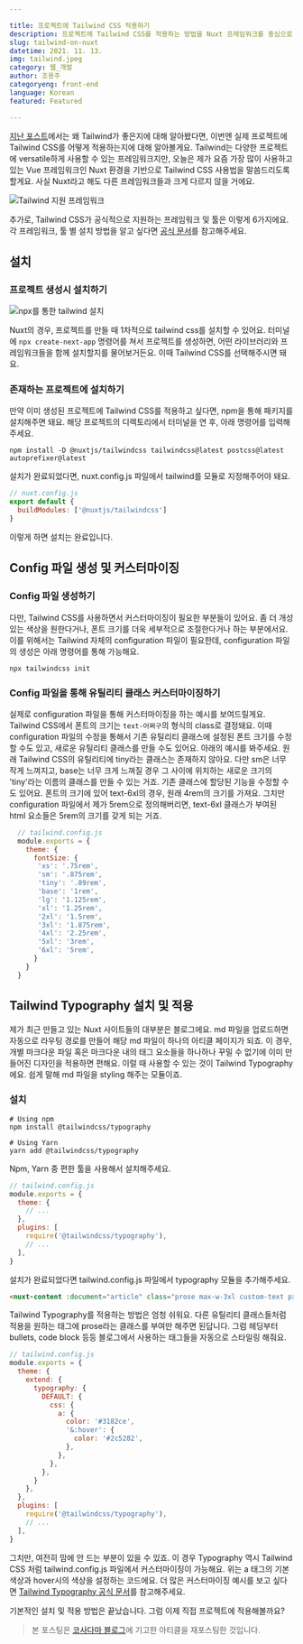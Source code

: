 ```yaml
---

title: 프로젝트에 Tailwind CSS 적용하기
description: 프로젝트에 Tailwind CSS를 적용하는 방법을 Nuxt 프레임워크를 중심으로 알아봐요.
slug: tailwind-on-nuxt
datetime: 2021. 11. 13.
img: tailwind.jpeg
category: 웹_개발
author: 조용주
categoryeng: front-end
language: Korean
featured: Featured

---
```



[지난 포스트](https://www.blog.penielcho.com/tailwind-on-nuxt)에서는 왜 Tailwind가 좋은지에 대해 알아봤다면, 이번엔 실제 프로젝트에 Tailwind CSS를 어떻게 적용하는지에 대해 알아볼게요. Tailwind는 다양한 프로젝트에 versatile하게 사용할 수 있는 프레임워크지만, 오늘은 제가 요즘 가장 많이 사용하고 있는 Vue 프레임워크인 Nuxt 환경을 기반으로 Tailwind CSS 사용법을 말씀드리도록 할게요. 사실 Nuxt라고 해도 다른 프레임워크들과 크게 다르지 않을 거에요.

![Tailwind 지원 프레임워크](/tailwind-on-nuxt/01.png)

추가로, Tailwind CSS가 공식적으로 지원하는 프레임워크 및 툴은 이렇게 6가지에요. 각 프레임워크, 툴 별 설치 방법을 알고 싶다면 [공식 문서](https://tailwindcss.com/docs/installation)를 참고해주세요.

## 설치 

### 프로젝트 생성시 설치하기

![npx를 통한 tailwind 설치](/tailwind-on-nuxt/02.png)

Nuxt의 경우, 프로젝트를 만들 때 1차적으로 tailwind css를 설치할 수 있어요. 터미널에  `npx create-next-app`  명령어를 쳐서 프로젝트를 생성하면, 어떤 라이브러리와 프레임워크들을 함께 설치할지를 물어보거든요. 이때 Tailwind CSS를 선택해주시면 돼요.

### 존재하는 프로젝트에 설치하기

만약 이미 생성된 프로젝트에 Tailwind CSS를 적용하고 싶다면, npm을 통해 패키지를 설치해주면 돼요. 해당 프로젝트의 디렉토리에서 터미널을 연 후, 아래 명령어를 입력해주세요.

```shell
npm install -D @nuxtjs/tailwindcss tailwindcss@latest postcss@latest autoprefixer@latest
```

설치가 완료되었다면, nuxt.config.js 파일에서 tailwind를 모듈로 지정해주어야 돼요.

```javascript
// nuxt.config.js
export default {
  buildModules: ['@nuxtjs/tailwindcss']
}
```

이렇게 하면 설치는 완료입니다.

## Config 파일 생성 및 커스터마이징

### Config 파일 생성하기

다만, Tailwind CSS를 사용하면서 커스터마이징이 필요한 부분들이 있어요. 좀 더 개성있는 색상을 원한다거나, 폰트 크기를 더욱 세부적으로 조절한다거나 하는 부분에서요. 이를 위해서는 Tailwind 자체의 configuration 파일이 필요한데, configuration 파일의 생성은 아래 명령어를 통해 가능해요.

```shell
npx tailwindcss init
```

### Config 파일을 통해 유틸리티 클래스 커스터마이징하기

실제로 configuration 파일을 통해 커스터마이징을 하는 예시를 보여드릴게요. Tailwind CSS에서 폰트의 크기는 `text-어쩌구`의 형식의 class로 결정돼요. 이때 configuration 파일의 수정을 통해서 기존 유틸리티 클래스에 설정된 폰트 크기를 수정할 수도 있고, 새로운 유틸리티 클래스를 만들 수도 있어요. 아래의 예시를 봐주세요. 원래 Tailwind CSS의 유틸리티에 tiny라는 클래스는 존재하지 않아요. 다만 sm은 너무 작게 느껴지고, base는 너무 크게 느껴질 경우 그 사이에 위치하는 새로운 크기의 'tiny'라는 이름의 클래스를 만들 수 있는 거죠. 기존 클래스에 할당된 기능을 수정할 수도 있어요. 폰트의 크기에 있어 text-6xl의 경우, 원래 4rem의 크기를 가져요. 그치만 configuration 파일에서 제가 5rem으로 정의해버리면, text-6xl 클래스가 부여된 html 요소들은 5rem의 크기를 갖게 되는 거죠.

```javascript
  // tailwind.config.js
  module.exports = {
    theme: {
      fontSize: {
       'xs': '.75rem',
       'sm': '.875rem',
       'tiny': '.89rem',
       'base': '1rem',
       'lg': '1.125rem',
       'xl': '1.25rem',
       '2xl': '1.5rem',
       '3xl': '1.875rem',
       '4xl': '2.25rem',
       '5xl': '3rem',
       '6xl': '5rem',
      }
    }
  }
```

## Tailwind Typography 설치 및 적용

제가 최근 만들고 있는 Nuxt 사이트들의 대부분은 블로그에요. md 파일을 업로드하면 자동으로 라우팅 경로를 만들어 해당 md 파일이 하나의 아티클 페이지가 되죠. 이 경우, 개별 마크다운 파일 혹은 마크다운 내의 태그 요소들을 하나하나 꾸밀 수 없기에 이미 만들어진 디자인을 적용하면 편해요. 이럴 때 사용할 수 있는 것이 Tailwind Typography에요. 쉽게 말해 md 파일을 styling 해주는 모듈이죠.

### 설치

```shell
# Using npm
npm install @tailwindcss/typography

# Using Yarn
yarn add @tailwindcss/typography
```

Npm, Yarn 중 편한 툴을 사용해서 설치해주세요.

```javascript
// tailwind.config.js
module.exports = {
  theme: {
    // ...
  },
  plugins: [
    require('@tailwindcss/typography'),
    // ...
  ],
}
```

설치가 완료되었다면 tailwind.config.js 파일에서 typography 모듈을 추가해주세요.

```html
<nuxt-content :document="article" class="prose max-w-3xl custom-text px-6"/>
```

Tailwind Typography를 적용하는 방법은 엄청 쉬워요. 다른 유틸리티 클래스들처럼 적용을 원하는 태그에 prose라는 클래스를 부여만 해주면 된답니다. 그럼 헤딩부터 bullets, code block 등등 블로그에서 사용하는 태그들을 자동으로 스타일링 해줘요.

```javascript
// tailwind.config.js
module.exports = {
  theme: {
    extend: {
      typography: {
        DEFAULT: {
          css: {
            a: {
              color: '#3182ce',
              '&:hover': {
                color: '#2c5282',
              },
            },
          },
        },
      }
    },
  },
  plugins: [
    require('@tailwindcss/typography'),
    // ...
  ],
}
```

그치만, 여전히 맘에 안 드는 부분이 있을 수 있죠. 이 경우 Typography 역시 Tailwind CSS 처럼 tailwind.config.js 파일에서 커스터마이징이 가능해요. 위는 a 태그의 기본 색상과 hover시의 색상을 설정하는 코드에요. 더 많은 커스터마이징 예시를 보고 싶다면 [Tailwind Typography 공식 문서](https://github.com/tailwindlabs/tailwindcss-typography)를 참고해주세요.



기본적인 설치 및 적용 방법은 끝났습니다. 그럼 이제 직접 프로젝트에 적용해볼까요?

> 본 포스팅은 [코사다마 블로그](https://www.blog.cosadama.com/)에 기고한 아티클을 재포스팅한 것입니다.
